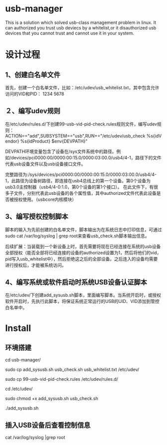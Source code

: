 # usb-manager
This is a solution which solved usb-class management problem in linux. It can authorized you trust usb deviecs by a whitelist,or it disauthorized usb devices that you cannot trust and cannot use it in your system.

#  设计过程
## 1、创建白名单文件
首先，创建一个白名单文件，比如：/etc/udev/usb_whitelist.txt，其中包含允许访问的VID和PID：
  1234
  5678

## ２、编写udev规则
在/etc/udev/rules.d/下创建99-usb-vid-pid-check.rules规则文件，编写udev规则：
  ACTION=="add",SUBSYSTEM=="usb",RUN+="/etc/udev/usb_check %s{idVendor} %s{idProduct} $env{DEVPATH}"

DEVPATH环境变量包含了设备在/sys文件系统中的路径。例如/devices/pci0000:00/0000:00:15.0/0000:03:00.0/usb4/4-1，路径下的文件代表usb设备文件以及usb设备接口文件。

完整路径为:/sys/devices/pci0000:00/0000:00:15.0/0000:03:00.0/usb4/4-1，此路径为设备树路径，即连接在usb4总线上的第一个设备。第0个设备为usb3.0主控制器（usb4/4-0:1.0，第0个设备的第1个接口）。
在此文件下，有很多子文件，分别代表此usb设备的各个属性值，其中authorized文件代表此设备是否被授权使用。（usbcore内核模块）

## 3、编写授权控制脚本
脚本的输入为先前创建的白名单文件，脚本输出为在系统日志中打印信息，可通过 sudo cat /var/log/syslog | grep root来查看usb_check.sh脚本输出信息。

后续扩展：当装载到一个新设备上时，首先需要将现在已经连接在系统的usb设备全部授权（能否全部将已经连接的设备的authorized设置为1，然后将他们的vid，pid写入usb_whitelist中），然后拒绝这之后的全部设备。之后连入的设备均需要进行授权后，才能被系统访问。

## 4、编写系统或软件启动时系统USB设备认证脚本
在/etc/udev/下创建add_sysusb.sh脚本，里面编写脚本。当系统开启时，或授权软件开启时，先执行此脚本，将保证系统正常运行的USB的UID、VID添加到管控白名单中。

# Install
## 环境搭建
cd usb-manager/

sudo cp add_sysusb.sh usb_check.sh usb_whitelist.txt /etc/udev/

sudo cp 99-usb-vid-pid-check.rules /etc/udev/rules.d/

cd /etc/udev/

sudo chmod +x add_sysusb.sh usb_check.sh

./add_sysusb.sh
## 插入USB设备后查看控制信息
cat /var/log/syslog |grep root
